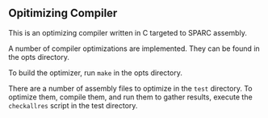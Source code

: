 ## Opitimizing Compiler 

This is an optimizing compiler written in C targeted to SPARC assembly.

A number of compiler optimizations are implemented.  They can be found in the opts directory.

To build the optimizer, run `make` in the opts directory.

There are a number of assembly files to optimize in the `test` directory.  To optimize them, compile them, and run them to gather results, execute the `checkallres` script in the test directory.
